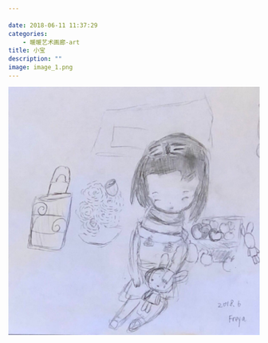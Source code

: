 ```yaml
---

date: 2018-06-11 11:37:29
categories:
    - 暖暖艺术画廊-art
title: 小宝
description: ""
image: image_1.png
---
```


![](image_1.png)